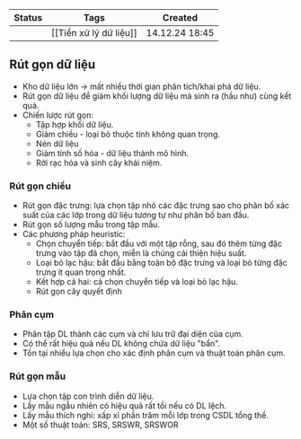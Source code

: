 
| Status | Tags                   | Created        |
| ------ | ---------------------- | -------------- |
|        | [[Tiền xử lý dữ liệu]] | 14.12.24 18:45 |

## Rút gọn dữ liệu

- Kho dữ liệu lớn -> mất nhiều thời gian phân tích/khai phá dữ liệu.
- Rút gọn dữ liệu để giảm khối lượng
  dữ liệu mà sinh ra (hầu như) cùng kết quả.
- Chiến lược rút gọn:
	- Tập hợp khối dữ liệu.
	- Giảm chiều - loại bỏ thuộc tính không quan trọng.
	- Nén dữ liệu
	- Giảm tính số hóa - dữ liệu thành mô hình.
	- Rời rạc hóa và sinh cây khái niệm.

### Rút gọn chiều
- Rút gọn đặc trưng: lựa chọn tập nhỏ các đặc trưng sao cho
  phân bố xác suất của các lớp trong dữ liệu tương tự như phân bố ban đầu.
- Rút gọn số lượng mẫu trong tập mẫu.
- Các phương pháp heuristic:
	- Chọn chuyển tiếp: bắt đầu với một tập rỗng, sau đó thêm 
	  từng đặc trưng vào tập đã chọn, miễn là chúng cải thiện hiệu suất.
	- Loại bỏ lạc hậu: bắt đầu bằng toàn bộ đặc trưng và loại bỏ
	  từng đặc trưng ít quan trọng nhất.
	- Kết hợp cả hai: cả chọn chuyển tiếp và loại bỏ lạc hậu.
	- Rút gọn cây quyết định
### Phân cụm
- Phân tập DL thành các cụm và chỉ lưu trữ đại diện của cụm.
- Có thể rất hiệu quả nếu DL không chứa dữ liệu "bẩn".
- Tồn tại nhiều lựa chọn cho xác định phân cụm và thuật toán phân cụm.
### Rút gọn mẫu
- Lựa chọn tập con trình diễn dữ liệu.
- Lấy mẫu ngẫu nhiên có hiệu quả rất tồi nếu có DL lệch.
- Lấy mẫu thích nghi: xấp xỉ phần trăm mỗi lớp trong CSDL tổng thể.
- Một số thuật toán: SRS, SRSWR, SRSWOR